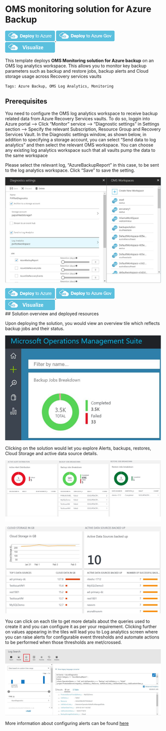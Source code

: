 # OMS monitoring solution for Azure Backup

<a href="https://portal.azure.com/#create/Microsoft.Template/uri/https%3A%2F%2Fraw.githubusercontent.com%2FAzure%2Fazure-quickstart-templates%2Fmaster%2F101-backup-oms-monitoring%2Fazuredeploy.json" target="_blank">
<img src="https://raw.githubusercontent.com/Azure/azure-quickstart-templates/master/1-CONTRIBUTION-GUIDE/images/deploytoazure.png"/>
</a>
<a href="https://portal.azure.us/#create/Microsoft.Template/uri/https%3A%2F%2Fraw.githubusercontent.com%2FAzure%2Fazure-quickstart-templates%2Fmaster%2F101-backup-oms-monitoring%2Fazuredeploy.json" target="_blank">
<img src="https://raw.githubusercontent.com/Azure/azure-quickstart-templates/master/1-CONTRIBUTION-GUIDE/images/deploytoazuregov.png"/>
</a>
<a href="http://armviz.io/#/?load=https%3A%2F%2Fraw.githubusercontent.com%2FAzure%2Fazure-quickstart-templates%2Fmaster%2F101-backup-oms-monitoring%2Fazuredeploy.json" target="_blank">
<img src="https://raw.githubusercontent.com/Azure/azure-quickstart-templates/master/1-CONTRIBUTION-GUIDE/images/visualizebutton.png"/>
</a>

This template deploys **OMS Monitoring solution for Azure backup** on an OMS log analytics workspace. This allows you to monitor key backup parameters such as backup and restore jobs, backup alerts and Cloud storage usage across Recovery services vaults

`Tags: Azure Backup, OMS Log Analytics, Monitoring`

## Prerequisites

You need to configure the OMS log analytics workspace to receive backup related data from Azure Recovery Services vaults. To do so, loggin into Azure portal –> Click “Monitor” service –> “Diagnostic settings” in Settings section –> Specify the relevant Subscription, Resource Group and Recovery Services Vault. In the Diagnostic settings window, as shown below, in addition to specifying a storage account, you can select “Send data to log analytics” and then select the relevant OMS workspace. You can choose any existing log analytics workspace such that all vaults pump the data to the same workspace

Please select the relevant log, “AzureBackupReport” in this case, to be sent to the log analytics workspace. Click “Save” to save the setting.

![alt text](images/DiagnosticSettings.JPG "Azure log analytics workspace diagnostic setting")
<br>




<a href="https://portal.azure.com/#create/Microsoft.Template/uri/https%3A%2F%2Fraw.githubusercontent.com%2FAzure%2Fazure-quickstart-templates%2Fmaster%2F101-backup-oms-monitoring%2Fazuredeploy.json" target="_blank">
<img src="https://raw.githubusercontent.com/Azure/azure-quickstart-templates/master/1-CONTRIBUTION-GUIDE/images/deploytoazure.png"/>
</a>
<a href="https://portal.azure.us/#create/Microsoft.Template/uri/https%3A%2F%2Fraw.githubusercontent.com%2FAzure%2Fazure-quickstart-templates%2Fmaster%2F101-backup-oms-monitoring%2Fazuredeploy.json" target="_blank">
<img src="https://raw.githubusercontent.com/Azure/azure-quickstart-templates/master/1-CONTRIBUTION-GUIDE/images/deploytoazuregov.png"/>
</a>
<a href="http://armviz.io/#/?load=https%3A%2F%2Fraw.githubusercontent.com%2FAzure%2Fazure-quickstart-templates%2Fmaster%2F101-backup-oms-monitoring%2Fazuredeploy.json" target="_blank">
<img src="https://raw.githubusercontent.com/Azure/azure-quickstart-templates/master/1-CONTRIBUTION-GUIDE/images/visualizebutton.png"/>
</a>


<br>
## Solution overview and deployed resources

Upon deploying the solution, you would view an overview tile which reflects backup jobs and their status.

![alt text](images/OverviewTile.JPG "OMS Monitoring solution for Azure backup monitoring tile")

Clicking on the solution would let you explore Alerts, backups, restores, Cloud Storage and active data source details.

![alt text](images/KeyBackupJobsParameters.jpg "OMS Monitoring solution for Azure backup alerts, backups, restores")

![alt text](images/ActiveStorageParams.JPG "OMS Monitoring solution for Azure backup cloud storage distribution, active data sources")

You can click on each tile to get more details about the queries used to create it and you can configure it as per your requirement. Clicking further on values appearing in the tiles will lead you to Log analytics screen where you can raise alerts for configurable event thresholds and automate actions to be performed when those thresholds are met/crossed.

![alt text](images/LogAnalyticsScreen.JPG "OMS Monitoring solution for Azure backup Log search")

More information about configuring alerts can be found [here](https://docs.microsoft.com/azure/log-analytics/log-analytics-tutorial-response)
